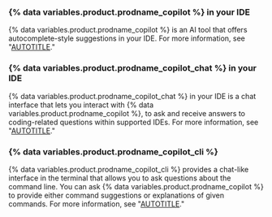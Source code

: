 ### {% data variables.product.prodname_copilot %} in your IDE

{% data variables.product.prodname_copilot %} is an AI tool that offers autocomplete-style suggestions in your IDE. For more information, see "[AUTOTITLE](/copilot/using-github-copilot/getting-started-with-github-copilot)."

### {% data variables.product.prodname_copilot_chat %} in your IDE

{% data variables.product.prodname_copilot_chat %} in your IDE is a chat interface that lets you interact with {% data variables.product.prodname_copilot %}, to ask and receive answers to coding-related questions within supported IDEs. For more information, see "[AUTOTITLE](/copilot/github-copilot-chat/using-github-copilot-chat-in-your-ide)."

### {% data variables.product.prodname_copilot_cli %}

{% data variables.product.prodname_copilot_cli %} provides a chat-like interface in the terminal that allows you to ask questions about the command line. You can ask {% data variables.product.prodname_copilot %} to provide either command suggestions or explanations of given commands. For more information, see "[AUTOTITLE](/copilot/github-copilot-in-the-cli/using-github-copilot-in-the-cli)."
